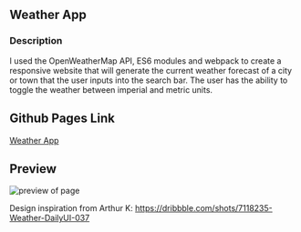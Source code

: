 ## Weather App

### Description
I used the OpenWeatherMap API, ES6 modules and webpack to create a responsive website that will generate the current weather forecast of a city or town that the user inputs into the search bar. The user has the ability to toggle the weather between imperial and metric units.

## Github Pages Link
<a href="https://paigethompson150.github.io/weather-app">Weather App</a>

## Preview
![preview of page](https://i.imgur.com/opXTKip.jpg)

Design inspiration from Arthur K: https://dribbble.com/shots/7118235-Weather-DailyUI-037